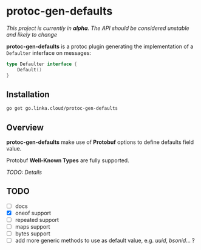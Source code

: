 # protoc-gen-defaults

*This project is currently in **alpha**. The API should be considered unstable and likely to change*

**protoc-gen-defaults** is a protoc plugin generating the implementation of a `Defaulter` 
interface on messages:
```go
type Defaulter interface {
	Default()
}
```

## Installation

```bash
go get go.linka.cloud/protoc-gen-defaults
```

## Overview

**protoc-gen-defaults** make use of **Protobuf** options to define defaults field value.


Protobuf **Well-Known Types** are fully supported.

*TODO: Details*

## TODO
- [ ] docs
- [x] oneof support
- [ ] repeated support
- [ ] maps support
- [ ] bytes support
- [ ] add more generic methods to use as default value, e.g. *uuid*, *bsonid*... ?
